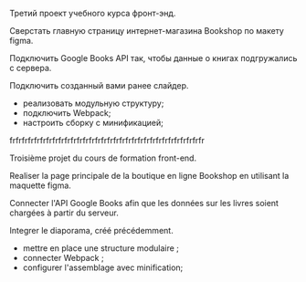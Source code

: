 Третий проект учебного курса фронт-энд.

Сверстать главную страницу интернет-магазина Bookshop по макету figma.

Подключить Google Books API так, чтобы данные о книгах подгружались с сервера.

Подключить созданный вами ранее слайдер.

- реализовать модульную структуру;
- подключить Webpack;
- настроить сборку с минификацией;

frfrfrfrfrfrfrfrfrfrfrfrfrfrfrfrfrfrfrfrfrfrfrfrfrfrfrfrfrfrfrfr

Troisième projet du cours de formation front-end.

Realiser la page principale de la boutique en ligne Bookshop en utilisant la maquette figma.

Connecter l'API Google Books afin que les données sur les livres soient chargées à partir du serveur.

Integrer le diaporama, créé précédemment.

- mettre en place une structure modulaire ;
- connecter Webpack ;
- configurer l'assemblage avec minification;
